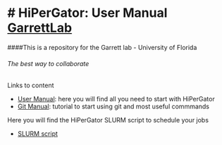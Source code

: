 # # HiPerGator: User Manual [GarrettLab](https://www.garrettlab.com/)

####This is a repository for the Garrett lab - University of Florida
###### The best way to collaborate

Links to content

-  [User Manual](https://github.com/ricardoi/hpg_garrrettLab/blob/main/HiPerGator-GarretLab.md): here you will find all you need to start with HiPerGator
-  [Git Manual](https://github.com/ricardoi/hpg_garrrettLab/blob/main/git_manual.md): tutorial to start using git and most useful commmands

Here you will find the HiPerGator SLURM script to schedule your jobs
-  [SLURM script](https://github.com/ricardoi/hpg_garrrettLab/blob/main/HiperGator-SLURM.md)
